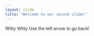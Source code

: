```yaml
---
layout: slide
title: "Welcome to our second slide!"
---
```

Witty Witty
Use the left arrow to go back!
